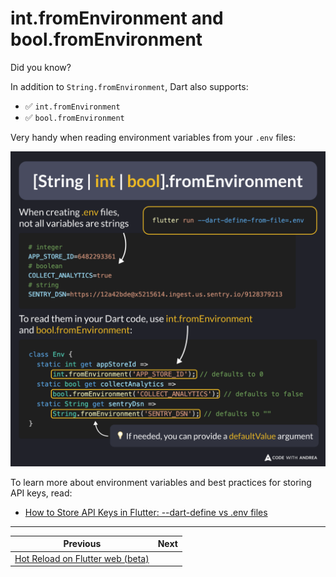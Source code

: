 # int.fromEnvironment and bool.fromEnvironment

Did you know?

In addition to `String.fromEnvironment`, Dart also supports:

- ✅ `int.fromEnvironment`
- ✅ `bool.fromEnvironment`

Very handy when reading environment variables from your `.env` files:

![](240.png)


<!--

When creating .env files, not all variables are strings. Example:

# integer
APP_STORE_ID=6482293361
# boolean
COLLECT_ANALYTICS=true
# string
SENTRY_DSN=https://12a42bde@x5215614.ingest.us.sentry.io/9128379213

To read them in your Dart code, use int.fromEnvironment and bool.fromEnvironment:

class Env {
  static int get appStoreId =>
      int.fromEnvironment('APP_STORE_ID'); // defaults to 0
  static bool get collectAnalytics =>
      bool.fromEnvironment('COLLECT_ANALYTICS'); // defaults to false
  static String get sentryDsn =>
      String.fromEnvironment('SENTRY_DSN'); // defaults to empty string
}

💡 If needed, you can provide a defaultValue argument

-->

To learn more about environment variables and best practices for storing API keys, read:

- [How to Store API Keys in Flutter: --dart-define vs .env files](https://codewithandrea.com/articles/flutter-api-keys-dart-define-env-files/)

---

| Previous | Next |
| -------- | ---- |
| [Hot Reload on Flutter web (beta)](../0239-hot-reload-flutter-web/index.md) | |

<!-- TWITTER|https://x.com/biz84/status/1905572370871390585 -->
<!-- LINKEDIN|https://www.linkedin.com/posts/andreabizzotto_did-you-know-in-addition-to-stringfromenvironment-activity-7311338221068509184-bu3J -->
<!-- BLUESKY|https://bsky.app/profile/codewithandrea.com/post/3llgnbomicc2m -->




